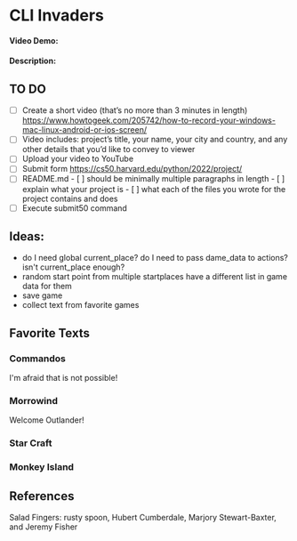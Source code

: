# CLI Invaders
#### Video Demo:  <URL HERE>
#### Description:

## TO DO
- [ ] Create a short video (that’s no more than 3 minutes in length)
      https://www.howtogeek.com/205742/how-to-record-your-windows-mac-linux-android-or-ios-screen/  
- [ ] Video includes: project’s title, your name, your city and country, and any other details that you’d like to convey to viewer
- [ ] Upload your video to YouTube
- [ ] Submit form
      https://cs50.harvard.edu/python/2022/project/  
- [ ] README.md
      - [ ] should be minimally multiple paragraphs in length
      - [ ] explain what your project is
      - [ ] what each of the files you wrote for the project contains and does
- [ ] Execute submit50 command  

## Ideas:
- do I need global current_place?
  do I need to pass dame_data to actions? isn't current_place enough?
- random start point from multiple startplaces
  have a different list in game data for them
- save game
- collect text from favorite games

## Favorite Texts
### Commandos
I'm afraid that is not possible!  
### Morrowind
Welcome Outlander!  
### Star Craft
### Monkey Island


## References
Salad Fingers: rusty spoon, Hubert Cumberdale, Marjory Stewart-Baxter, and Jeremy Fisher